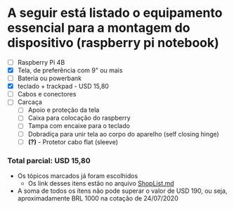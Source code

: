 # A seguir está listado o equipamento essencial para a montagem do dispositivo (raspberry pi notebook)

- [ ] Raspberry Pi 4B
- [x] Tela, de preferência com 9" ou mais
- [ ] Bateria ou powerbank
- [x] teclado + trackpad - USD 15,80
- [ ] Cabos e conectores
- [ ] Carcaça
    - [ ] Apoio e proteção da tela
    - [ ] Caixa para colocação do raspberry
    - [ ] Tampa com encaixe para o teclado
    - [ ] Dobradiça para unir tela ao corpo do aparelho (self closing hinge) 
    - [ ] **(?)** - Protetor cabo flat (sleeve) 

### Total parcial: **USD 15,80**

* Os tópicos marcados já foram escolhidos
    * Os link desses itens estão no arquivo [ShopList.md](https://github.com/picamp/projeto/blob/master/ShopList.md)
* A soma de todos os ítens não pode superar o valor de USD 190, ou seja, aproximadamente BRL 1000 na cotação de 24/07/2020